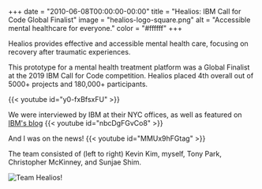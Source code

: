 +++
date = "2010-06-08T00:00:00-00:00"
title = "Healios: IBM Call for Code Global Finalist"
image = "healios-logo-square.png"
alt = "Accessible mental healthcare for everyone."
color = "#ffffff"
+++

<!-- type = "gallery" -->

Healios provides effective and accessible mental health care, focusing on recovery after traumatic experiences.

This prototype for a mental health treatment platform was a Global Finalist at the 2019 IBM Call for Code competition. Healios placed 4th overall out of 5000+ projects and 180,000+ participants.

<!-- prettier-ignore-start -->

{{< youtube id="y0-fxBfsxFU" >}}
[]()

We were interviewed by IBM at their NYC offices, as well as featured on [IBM's blog](https://developer.ibm.com/callforcode/blogs/call-for-code-2019-finalist-healios/)
{{< youtube id="nbcDgFGvCo8" >}}
 
And I was on the news!
{{< youtube id="MMUx9hFGtag" >}}
 
The team consisted of (left to right) Kevin Kim, myself, Tony Park, Christopher McKinney, and Sunjae Shim.

![Team Healios!](images/team-healios.jpg)

<!-- prettier-ignore-end -->
